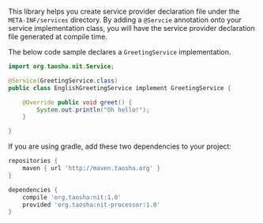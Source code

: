 This library helps you create service provider declaration file under the `META-INF/services` directory. By adding a `@Servcie` annotation onto your service implementation class, you will have the service provider declaration file generated at compile time.

The below code sample declares a `GreetingService` implementation.

```java
import org.taosha.nit.Service;

@Service(GreetingService.class)
public class EnglishGreetingService implement GreetingService {

    @Override public void greet() {
        System.out.println("Oh hello!");
    }

}
```

If you are using gradle, add these two dependencies to your project:

```gradle
repositories {
    maven { url 'http://maven.taosha.org' }
}

dependencies {
    compile 'org.taosha:nit:1.0'
    provided 'org.taosha:nit-processor:1.0'
}
```